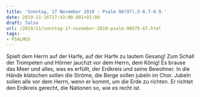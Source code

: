 ```yaml
---
title: 'Sonntag, 17 November 2019 : Psalm 98(97),5-6.7-8.9.'
date: 2019-11-16T17:43:00.001+01:00
draft: false
url: /2019/11/sonntag-17-november-2019-psalm-98975-67.html
tags: 
- PSALMUS
---
```


Spielt dem Herrn auf der Harfe, auf der Harfe zu lautem Gesang! Zum Schall der Trompeten und Hörner jauchzt vor dem Herrn, dem König! Es brause das Meer und alles, was es erfüllt, der Erdkreis und seine Bewohner. In die Hände klatschen sollen die Ströme, die Berge sollen jubeln im Chor. Jubeln sollen alle vor dem Herrn, wenn er kommt, um die Erde zu richten. Er richtet den Erdkreis gerecht, die Nationen so, wie es recht ist.